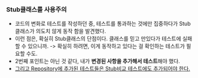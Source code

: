 ### Stub클래스를 사용주의
- 코드의 변화로 테스트를 작성하던 중, 테스트를 통과하는 것에만 집중하다가 Stub 클래스가 의도치 않게 동작 함을 발견했다.
- 이런 점은, 확실히 Stub클래스의 단점이다. 클래스를 믿고 만있다가 테스트에 실패 할 수 있으니까. -> 확실히 하려면, 이게 동작하고 있다는 걸 확인하는 테스트가 필요할 수도.
- 2번째 포인트는 아닌 것 같다, 내가 **변경된 사항을 추가해서 테스트**해야 했다.
- <ins>그리고 Repository에 추가된 테스트들은 Stub비교 테스트에도 추가되어야 한다.</ins>
